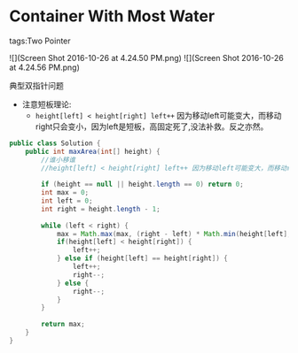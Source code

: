 # Container With Most Water
tags:Two Pointer

![](Screen Shot 2016-10-26 at 4.24.50 PM.png)
![](Screen Shot 2016-10-26 at 4.24.56 PM.png)

典型双指针问题

* 注意短板理论: 
  * ```height[left] < height[right] left++``` 因为移动left可能变大，而移动right只会变小，因为left是短板，高固定死了,没法补救。反之亦然。
```java
public class Solution {
    public int maxArea(int[] height) {
        //谁小移谁
        //height[left] < height[right] left++ 因为移动left可能变大，而移动right只会变小，因为left是短板，高固定死了
        
        if (height == null || height.length == 0) return 0;
        int max = 0;
        int left = 0;
        int right = height.length - 1;
        
        while (left < right) {
            max = Math.max(max, (right - left) * Math.min(height[left], height[right]));
            if(height[left] < height[right]) {
                left++;
            } else if (height[left] == height[right]) {
                left++;
                right--;
            } else {
                right--;
            }
        }
        
        return max;
    }
}
```